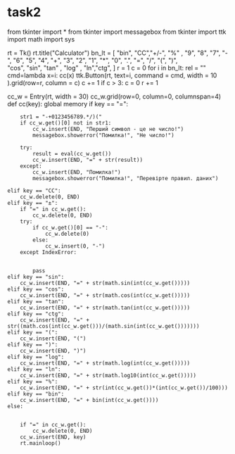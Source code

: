 # task2
  
from tkinter import *
from tkinter import messagebox
from tkinter import ttk
import math
import sys


rt = Tk() 
rt.title("Calculator")
bn_lt = [
"bin", "CC","+/-", "%" ,
"9", "8", "7", "-",
"6", "5", "4", "+", 
"3", "2", "1", "*",
"0", ".", "=",  "/",
"(", ")",   
"cos", "sin", "tan" ,
"log" , "ln","ctg", ]
r = 1
c = 0
for i in bn_lt:
    rel = ""
    cmd=lambda x=i: cc(x)
    ttk.Button(rt, text=i, command = cmd, width = 10 ).grid(row=r, column = c)
    c += 1
    if c > 3:
        c = 0
        r += 1


cc_w = Entry(rt, width = 30)
cc_w.grid(row=0, column=0, columnspan=4)
def cc(key):
    global memory
    if key == "=":

        str1 = "-+0123456789.*/)(" 
        if cc_w.get()[0] not in str1:
            cc_w.insert(END, "Перший символ - це не число!")
            messagebox.showerror("Помилка!", "Не число!")

        try:
            result = eval(cc_w.get())
            cc_w.insert(END, "=" + str(result))
        except:
            cc_w.insert(END, "Помилка!")
            messagebox.showerror("Помилка!", "Перевірте правил. даних")

    elif key == "CC":
        cc_w.delete(0, END)
    elif key == "±":
        if "=" in cc_w.get():
            cc_w.delete(0, END)
        try:
            if cc_w.get()[0] == "-":
                cc_w.delete(0)
            else:
                cc_w.insert(0, "-")
        except IndexError:


            pass
    elif key == "sin":
        cc_w.insert(END, "=" + str(math.sin(int(cc_w.get()))))
    elif key == "cos":
        cc_w.insert(END, "=" + str(math.cos(int(cc_w.get()))))
    elif key == "tan":
        cc_w.insert(END, "=" + str(math.tan(int(cc_w.get()))))
    elif key == "ctg":
        cc_w.insert(END, "=" + str((math.cos(int(cc_w.get()))/(math.sin(int(cc_w.get()))))))
    elif key == "(":
        cc_w.insert(END, "(")
    elif key == ")":
        cc_w.insert(END, ")")
    elif key == "log":
        cc_w.insert(END, "=" + str(math.log(int(cc_w.get()))))
    elif key == "ln":
        cc_w.insert(END, "=" + str(math.log10(int(cc_w.get()))))
    elif key == "%":
        cc_w.insert(END, "=" + str(int(cc_w.get())*(int(cc_w.get())/100)))
    elif key == "bin":
        cc_w.insert(END, "=" + bin(int(cc_w.get())))
    else:


        if "=" in cc_w.get():
            cc_w.delete(0, END)
        cc_w.insert(END, key)
        rt.mainloop()
